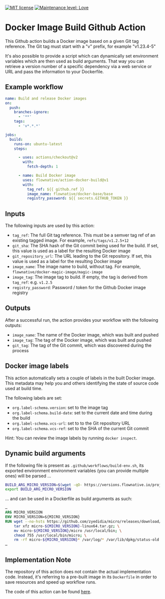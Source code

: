 [![MIT license](http://img.shields.io/badge/license-MIT-brightgreen.svg)](http://opensource.org/licenses/MIT)
[![Maintenance level: Love](https://img.shields.io/badge/maintenance-%E2%99%A1%E2%99%A1%E2%99%A1-ff69b4.svg)](https://www.flownative.com/en/products/open-source.html)

# Docker Image Build Github Action

This Github action builds a Docker image based on a given Git tag reference. The Git tag must start with a "v" prefix,
for example "v1.23.4-5"

It's also possible to provide a script which can dynamically set environment variables which are then used as build
arguments. That way you can retrieve a version number of a specific dependency via a web service or URL and pass
the information to your Dockerfile. 

## Example workflow

````yaml
name: Build and release Docker images
on:
  push:
    branches-ignore:
      - '**'
    tags:
      - 'v*.*.*'

jobs:
  build:
    runs-on: ubuntu-latest
    steps:

      - uses: actions/checkout@v2
        with:
          fetch-depth: 1

      - name: Build Docker image
        uses: flownative/action-docker-build@v1
        with:
          tag_ref: ${{ github.ref }}
          image_name: flownative/docker-base/base
          registry_password: ${{ secrets.GITHUB_TOKEN }}
````
## Inputs

The following inputs are used by this action:

- `tag_ref`: The full Git tag reference. This must be a semver tag ref of an existing tagged image. For example, `refs/tags/v1.2.5+12`
- `git_sha`: The SHA hash of the Git commit being used for the build. If set, this value is used as a label for the resulting Docker image
- `git_repository_url`: The URL leading to the Git repository. If set, this value is used as a label for the resulting Docker image
- `image_name`: The image name to build, without tag. For example, `flownative/docker-magic-image/magic-image`
- `image_tag`: The image tag to build. If empty, the tag is derived from `tag_ref`: e.g. `v1.2.5`
- `registry_password`: Password / token for the Github Docker image registry

## Outputs

After a successful run, the action provides your workflow with the following outputs:

- `image_name`: The name of the Docker image, which was built and pushed
- `image_tag`: The tag of the Docker image, which was built and pushed
- `git_tag`: The tag of the Git commit, which was discovered during the process

## Docker image labels

This action automatically sets a couple of labels in the built Docker image. This
metadata may help you and others identifying the state of source code used at build
time.

The following labels are set:

- `org.label-schema.version`: set to the image tag
- `org.label-schema.build-date`: set to the current date and time during the build
- `org.label-schema.vcs-url`: set to to the Git repository URL
- `org.label-schema.vcs-ref`: set to the SHA of the current Git commit

Hint: You can review the image labels by running `docker inspect`.

## Dynamic build arguments

If the following file is present as `.github/workflows/build-env.sh`, its exported environment environment variables
(you can provide multiple ones) will be parsed ...

````bash
BUILD_ARG_MICRO_VERSION=$(wget -qO- https://versions.flownative.io/projects/base/channels/stable/versions/micro.txt)
export BUILD_ARG_MICRO_VERSION
````

... and can be used in a Dockerfile as build arguments as such:

```Dockerfile
…
ARG MICRO_VERSION
ENV MICRO_VERSION=${MICRO_VERSION}
RUN wget --no-hsts https://github.com/zyedidia/micro/releases/download/v${MICRO_VERSION}/micro-${MICRO_VERSION}-linux64.tar.gz; \
    tar xfz micro-${MICRO_VERSION}-linux64.tar.gz; \
    mv micro-${MICRO_VERSION}/micro /usr/local/bin; \
    chmod 755 /usr/local/bin/micro; \
    rm -rf micro-${MICRO_VERSION}* /var/log/* /var/lib/dpkg/status-old
…
```

## Implementation Note

The repository of this action does not contain the actual implementation code. Instead, it's referring to a pre-built
image in its `Dockerfile` in order to save resources and speed up workflow runs.

The code of this action can be found [here](https://github.com/flownative/docker-action-docker-build).
